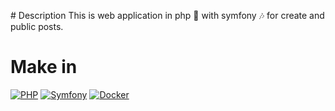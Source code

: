 # Description
This is web application in php 🐘 with symfony 🎶 for create and public posts.

# Make in
[![PHP](https://img.shields.io/badge/php-7175aa?style=for-the-badge&logo=php&logoColor=white&labelColor=000000)]()
[![Symfony](https://img.shields.io/badge/Symfony-000000?style=for-the-badge&logo=symfony&logoColor=white&labelColor=000000)]()
[![Docker](https://img.shields.io/badge/Docker-3394e0?style=for-the-badge&logo=docker&logoColor=white&labelColor=000000)]()